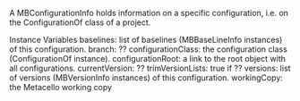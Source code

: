 A MBConfigurationInfo holds information on a specific configuration, i.e. on the ConfigurationOf class of a project.Instance Variables	baselines:		list of baselines (MBBaseLineInfo instances) of this configuration.	branch:			??	configurationClass:	the configuration class (ConfigurationOf instance).	configurationRoot:		a link to the root object with all configurations.	currentVersion:		??	trimVersionLists:		true if ??	versions:			list of versions (MBVersionInfo instances) of this configuration.	workingCopy:	the Metacello working copy